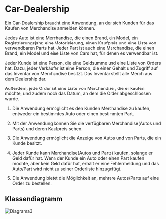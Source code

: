 # Car-Dealership

Ein Car-Dealership braucht eine Anwendung, an der sich Kunden für das Kaufen von Merchandise anmelden können.

Jedes Auto ist eine Merchandise, die einen Brand, ein Model, ein Registrierungsjahr, eine Motorisierung, einen Kaufpreis und eine Liste von verwendbaren Parts hat. Jeder Part ist auch eine Merchandise, die einen Brand, ein Model und eine Liste von Cars hat, für denen es verwendbar ist.    

Jeder Kunde ist eine Person, die eine Geldsumme und eine Liste von Orders hat. Dazu, jeder Verkäufer ist eine Person, die einen Gehalt und Zugriff auf das Inventar von Merchandise besitzt. Das Inventar stellt alle Merch aus dem Dealership dar.

Außerdem, jede Order ist eine Liste von Merchandise  , die er kaufen möchte, und zudem noch das Datum, an dem die Order abgeschlossen wurde.

1.	Die Anwendung ermöglicht es den Kunden Merchandise zu kaufen, entweder ein bestimmtes Auto oder einen bestimmten Part.

2.	Mit der Anwendung können Sie die verfügbaren Merchandise(Autos und Parts) und deren Kaufpreis sehen.

3.	Die Anwendung ermöglicht die Anzeige von Autos und von Parts, die ein Kunde besitzt.

4.	Jeder Kunde kann Merchandise(Autos und Parts) kaufen, solange er Geld dafür hat. Wenn der Kunde ein Auto oder einen Part kaufen möchte,  aber kein Geld dafür hat, erhält er eine Fehlermeldung und das Auto/Part wird nicht zu seiner Orderliste hinzugefügt.

5.	Die Anwendung bietet die Möglichkeit an, mehrere Autos/Parts auf eine Order zu bestellen.





Klassendiagramm
----------------------------------------------------------------------------------------------------------------------------------------------------------------
![Diagrama3](https://user-images.githubusercontent.com/114949622/198679873-cf849bc9-8cd6-4023-b6f6-2a2baf5317b2.png)


